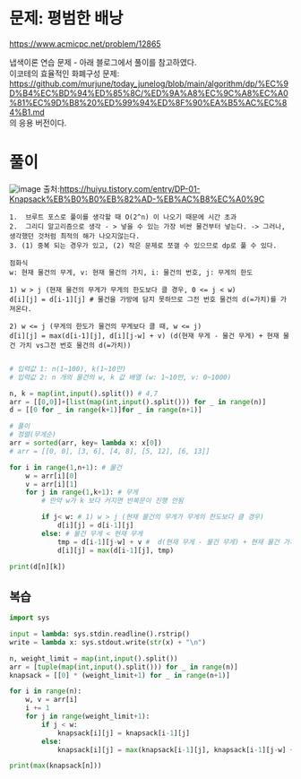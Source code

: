 # 문제: 평범한 배낭
https://www.acmicpc.net/problem/12865

냅색이론 연습 문제 - 아래 블로그에서 풀이를 참고하였다.  
이코테의 효율적인 화폐구성 문제: https://github.com/murjune/today_junelog/blob/main/algorithm/dp/%EC%9D%B4%EC%BD%94%ED%85%8C/%ED%9A%A8%EC%9C%A8%EC%A0%81%EC%9D%B8%20%ED%99%94%ED%8F%90%EA%B5%AC%EC%84%B1.md  
의 응용 버전이다.  

# 풀이
![image](https://user-images.githubusercontent.com/87055456/141985258-a003bf0d-fc34-4f4b-9a22-daad9b460a84.png)
출처:https://huiyu.tistory.com/entry/DP-01-Knapsack%EB%B0%B0%EB%82%AD-%EB%AC%B8%EC%A0%9C
```
1.  브루트 포스로 풀이를 생각할 때 O(2^n) 이 나오기 때문에 시간 초과
2.  그리디 알고리즘으로 생각 - > 넣을 수 있는 가장 비싼 물건부터 넣는다. -> 그러나, 생각했던 것처럼 최적의 해가 나오지않는다.
3. (1) 중복 되는 경우가 있고, (2) 작은 문제로 쪼갤 수 있으므로 dp로 풀 수 있다.
```
```
점화식
w: 현재 물건의 무게, v: 현재 물건의 가치, i: 물건의 번호, j: 무게의 한도

1) w > j (현재 물건의 무게가 무게의 한도보다 클 경우, 0 <= j < w)
d[i][j] = d[i-1][j] # 물건을 가방에 담지 못하므로 그전 번호 물건의 d(=가치)를 가져온다.

2) w <= j (무게의 한도가 물건의 무게보다 클 때, w <= j)
d[i][j] = max(d[i-1][j], d[i][j-w] + v) (d(현재 무게 - 물건 무게) + 현재 물건 가치 vs그전 번호 물건의 d(=가치))

```
``` python

# 입력값 1: n(1~100), k(1~10만)
# 입력값 2: n 개의 물건의 w, k 값 배열 (w: 1~10만, v: 0~1000)

n, k = map(int,input().split()) # 4,7
arr = [[0,0]]+[list(map(int,input().split())) for _ in range(n)]
d = [[0 for _ in range(k+1)]for _ in range(n+1)]

# 풀이
# 정렬(무게순)
arr = sorted(arr, key= lambda x: x[0])
# arr = [[0, 0], [3, 6], [4, 8], [5, 12], [6, 13]]

for i in range(1,n+1): # 물건
    w = arr[i][0]
    v = arr[i][1]
    for j in range(1,k+1): # 무게
        # 만약 w가 k 보다 커지면 반복문이 진행 안됨

        if j< w: # 1) w > j (현재 물건의 무게가 무게의 한도보다 클 경우)
            d[i][j] = d[i-1][j]
        else: # 물건 무게 < 현재 무게
            tmp = d[i-1][j-w] + v #  d(현재 무게 - 물건 무게) + 현재 물건 가치
            d[i][j] = max(d[i-1][j], tmp)

print(d[n][k])
```

## 복습
```python
import sys

input = lambda: sys.stdin.readline().rstrip()
write = lambda x: sys.stdout.write(str(x) + "\n")

n, weight_limit = map(int,input().split())
arr = [tuple(map(int,input().split())) for _ in range(n)]
knapsack = [[0] * (weight_limit+1) for _ in range(n+1)]

for i in range(n):
    w, v = arr[i]
    i += 1
    for j in range(weight_limit+1):
        if j < w:
            knapsack[i][j] = knapsack[i-1][j]
        else:
            knapsack[i][j] = max(knapsack[i-1][j], knapsack[i-1][j-w] + v)

print(max(knapsack[n]))

```

